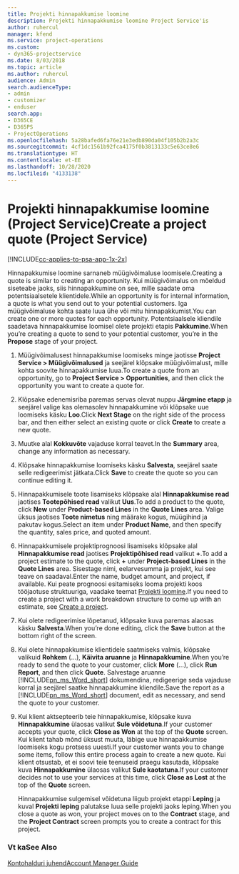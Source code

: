```yaml
---
title: Projekti hinnapakkumise loomine
description: Projekti hinnapakkumise loomine Project Service'is
author: ruhercul
manager: kfend
ms.service: project-operations
ms.custom:
- dyn365-projectservice
ms.date: 8/03/2018
ms.topic: article
ms.author: ruhercul
audience: Admin
search.audienceType:
- admin
- customizer
- enduser
search.app:
- D365CE
- D365PS
- ProjectOperations
ms.openlocfilehash: 5a28bafed6fa76e21e3edb890da04f105b2b2a3c
ms.sourcegitcommit: 4cf1dc1561b92fca4175f0b3813133c5e63ce8e6
ms.translationtype: HT
ms.contentlocale: et-EE
ms.lasthandoff: 10/28/2020
ms.locfileid: "4133138"
---
```

# <a name="create-a-project-quote-project-service"></a><span data-ttu-id="95994-103">Projekti hinnapakkumise loomine (Project Service)</span><span class="sxs-lookup"><span data-stu-id="95994-103">Create a project quote (Project Service)</span></span>

[!INCLUDE[cc-applies-to-psa-app-1x-2x](../includes/cc-applies-to-psa-app-1x-2x.md)]

<span data-ttu-id="95994-104">Hinnapakkumise loomine sarnaneb müügivõimaluse loomisele.</span><span class="sxs-lookup"><span data-stu-id="95994-104">Creating a quote is similar to creating an opportunity.</span></span> <span data-ttu-id="95994-105">Kui müügivõimalus on mõeldud siseteabe jaoks, siis hinnapakkumine on see, mille saadate oma potentsiaalsetele klientidele.</span><span class="sxs-lookup"><span data-stu-id="95994-105">While an opportunity is for internal information, a quote is what you send out to your potential customers.</span></span> <span data-ttu-id="95994-106">Iga müügivõimaluse kohta saate luua ühe või mitu hinnapakkumist.</span><span class="sxs-lookup"><span data-stu-id="95994-106">You can create one or more quotes for each opportunity.</span></span> <span data-ttu-id="95994-107">Potentsiaalsele kliendile saadetava hinnapakkumise loomisel olete projekti etapis **Pakkumine**.</span><span class="sxs-lookup"><span data-stu-id="95994-107">When you’re creating a quote to send to your potential customer, you’re in the **Propose** stage of your project.</span></span>  
  
1. <span data-ttu-id="95994-108">Müügivõimalusest hinnapakkumise loomiseks minge jaotisse **Project Service > Müügivõimalused** ja seejärel klõpsake müügivõimalust, mille kohta soovite hinnapakkumise luua.</span><span class="sxs-lookup"><span data-stu-id="95994-108">To create a quote from an opportunity, go to **Project Service > Opportunities**, and then click the opportunity you want to create a quote for.</span></span>  
  
2. <span data-ttu-id="95994-109">Klõpsake edenemisriba paremas servas olevat nuppu **Järgmine etapp** ja seejärel valige kas olemasolev hinnapakkumine või klõpsake uue loomiseks käsku **Loo**.</span><span class="sxs-lookup"><span data-stu-id="95994-109">Click **Next Stage** on the right side of the process bar, and then either select an existing quote or click **Create** to create a new quote.</span></span>  
  
3. <span data-ttu-id="95994-110">Muutke alal **Kokkuvõte** vajaduse korral teavet.</span><span class="sxs-lookup"><span data-stu-id="95994-110">In the **Summary** area, change any information as necessary.</span></span>  
  
4. <span data-ttu-id="95994-111">Klõpsake hinnapakkumise loomiseks käsku **Salvesta**, seejärel saate selle redigeerimist jätkata.</span><span class="sxs-lookup"><span data-stu-id="95994-111">Click **Save** to create the quote so you can continue editing it.</span></span>  
  
5. <span data-ttu-id="95994-112">Hinnapakkumisele toote lisamiseks klõpsake alal **Hinnapakkumise read** jaotises **Tootepõhised read** valikut **Uus**.</span><span class="sxs-lookup"><span data-stu-id="95994-112">To add a product to the quote, click **New** under **Product-based Lines** in the **Quote Lines** area.</span></span> <span data-ttu-id="95994-113">Valige üksus jaotises **Toote nimetus** ning määrake kogus, müügihind ja pakutav kogus.</span><span class="sxs-lookup"><span data-stu-id="95994-113">Select an item under **Product Name**, and then specify the quantity, sales price, and quoted amount.</span></span>  
  
6. <span data-ttu-id="95994-114">Hinnapakkumisele projektiprognoosi lisamiseks klõpsake alal **Hinnapakkumise read** jaotises **Projektipõhised read** valikut **+**.</span><span class="sxs-lookup"><span data-stu-id="95994-114">To add a project estimate to the quote, click **+** under **Project-based Lines** in the **Quote Lines** area.</span></span> <span data-ttu-id="95994-115">Sisestage nimi, eelarvesumma ja projekt, kui see teave on saadaval.</span><span class="sxs-lookup"><span data-stu-id="95994-115">Enter the name, budget amount, and project, if available.</span></span> <span data-ttu-id="95994-116">Kui peate prognoosi esitamiseks looma projekti koos tööjaotuse struktuuriga, vaadake teemat [Projekti loomine](../psa/create-project.md).</span><span class="sxs-lookup"><span data-stu-id="95994-116">If you need to create a project with a work breakdown structure to come up with an estimate, see [Create a project](../psa/create-project.md).</span></span>  
  
7. <span data-ttu-id="95994-117">Kui olete redigeerimise lõpetanud, klõpsake kuva paremas alaosas käsku **Salvesta**.</span><span class="sxs-lookup"><span data-stu-id="95994-117">When you’re done editing, click the **Save** button at the bottom right of the screen.</span></span>  
  
8. <span data-ttu-id="95994-118">Kui olete hinnapakkumise klientidele saatmiseks valmis, klõpsake valikuid **Rohkem** (...), **Käivita aruanne** ja **Hinnapakkumine**.</span><span class="sxs-lookup"><span data-stu-id="95994-118">When you’re ready to send the quote to your customer, click **More** (…), click **Run Report**, and then click **Quote**.</span></span> <span data-ttu-id="95994-119">Salvestage aruanne [!INCLUDE[pn_ms_Word_short](../includes/pn-ms-word-short.md)] dokumendina, redigeerige seda vajaduse korral ja seejärel saatke hinnapakkumine kliendile.</span><span class="sxs-lookup"><span data-stu-id="95994-119">Save the report as a [!INCLUDE[pn_ms_Word_short](../includes/pn-ms-word-short.md)] document, edit as necessary, and send the quote to your customer.</span></span>  
  
9. <span data-ttu-id="95994-120">Kui klient aktsepteerib teie hinnapakkumise, klõpsake kuva **Hinnapakkumine** ülaosas valikut **Sule võidetuna**.</span><span class="sxs-lookup"><span data-stu-id="95994-120">If your customer accepts your quote, click **Close as Won** at the top of the **Quote** screen.</span></span> <span data-ttu-id="95994-121">Kui klient tahab mõnd üksust muuta, läbige uue hinnapakkumise loomiseks kogu protsess uuesti.</span><span class="sxs-lookup"><span data-stu-id="95994-121">If your customer wants you to change some items, follow this entire process again to create a new quote.</span></span> <span data-ttu-id="95994-122">Kui klient otsustab, et ei soovi teie teenuseid praegu kasutada, klõpsake kuva **Hinnapakkumine** ülaosas valikut **Sule kaotatuna**.</span><span class="sxs-lookup"><span data-stu-id="95994-122">If your customer decides not to use your services at this time, click **Close as Lost** at the top of the **Quote** screen.</span></span>  
  
   <span data-ttu-id="95994-123">Hinnapakkumise sulgemisel võidetuna liigub projekt etappi **Leping** ja kuval **Projekti leping** palutakse luua selle projekti jaoks leping.</span><span class="sxs-lookup"><span data-stu-id="95994-123">When you close a quote as won, your project moves on to the **Contract** stage, and the **Project Contract** screen prompts you to create a contract for this project.</span></span>  
  
### <a name="see-also"></a><span data-ttu-id="95994-124">Vt ka</span><span class="sxs-lookup"><span data-stu-id="95994-124">See Also</span></span>  
 [<span data-ttu-id="95994-125">Kontohalduri juhend</span><span class="sxs-lookup"><span data-stu-id="95994-125">Account Manager Guide</span></span>](../psa/account-manager-guide.md)
